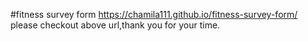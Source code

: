 #fitness survey form
 https://chamila111.github.io/fitness-survey-form/
 please checkout above url,thank you for your time.
